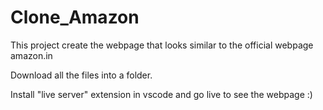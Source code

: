 # Clone_Amazon

This project create the webpage that looks similar to the official webpage amazon.in

Download all the files into a folder.

Install "live server" extension in vscode and go live to see the webpage :) 
